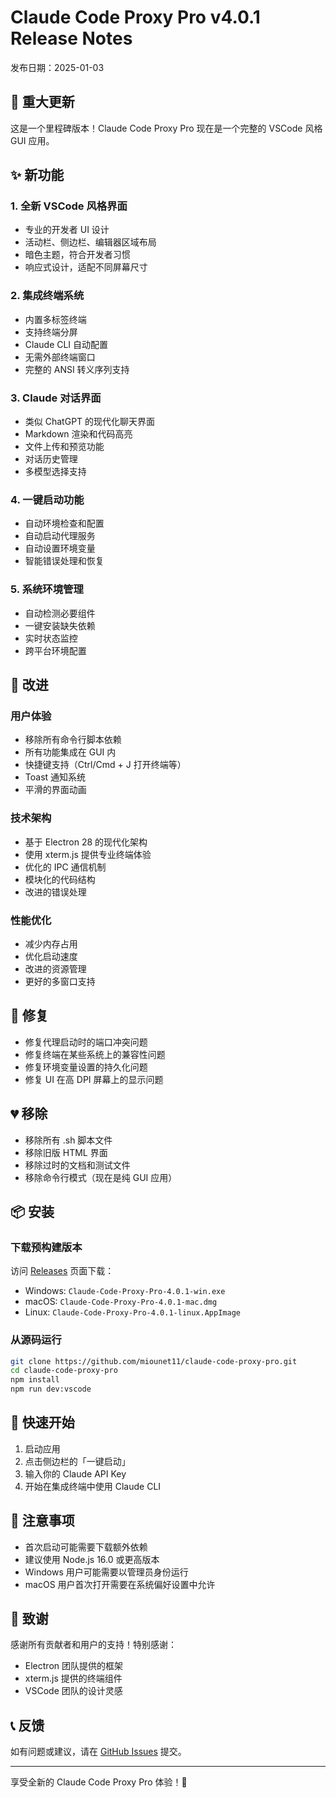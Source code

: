 # Claude Code Proxy Pro v4.0.1 Release Notes

发布日期：2025-01-03

## 🎉 重大更新

这是一个里程碑版本！Claude Code Proxy Pro 现在是一个完整的 VSCode 风格 GUI 应用。

## ✨ 新功能

### 1. 全新 VSCode 风格界面
- 专业的开发者 UI 设计
- 活动栏、侧边栏、编辑器区域布局
- 暗色主题，符合开发者习惯
- 响应式设计，适配不同屏幕尺寸

### 2. 集成终端系统
- 内置多标签终端
- 支持终端分屏
- Claude CLI 自动配置
- 无需外部终端窗口
- 完整的 ANSI 转义序列支持

### 3. Claude 对话界面
- 类似 ChatGPT 的现代化聊天界面
- Markdown 渲染和代码高亮
- 文件上传和预览功能
- 对话历史管理
- 多模型选择支持

### 4. 一键启动功能
- 自动环境检查和配置
- 自动启动代理服务
- 自动设置环境变量
- 智能错误处理和恢复

### 5. 系统环境管理
- 自动检测必要组件
- 一键安装缺失依赖
- 实时状态监控
- 跨平台环境配置

## 🔧 改进

### 用户体验
- 移除所有命令行脚本依赖
- 所有功能集成在 GUI 内
- 快捷键支持（Ctrl/Cmd + J 打开终端等）
- Toast 通知系统
- 平滑的界面动画

### 技术架构
- 基于 Electron 28 的现代化架构
- 使用 xterm.js 提供专业终端体验
- 优化的 IPC 通信机制
- 模块化的代码结构
- 改进的错误处理

### 性能优化
- 减少内存占用
- 优化启动速度
- 改进的资源管理
- 更好的多窗口支持

## 🐛 修复

- 修复代理启动时的端口冲突问题
- 修复终端在某些系统上的兼容性问题
- 修复环境变量设置的持久化问题
- 修复 UI 在高 DPI 屏幕上的显示问题

## 💔 移除

- 移除所有 .sh 脚本文件
- 移除旧版 HTML 界面
- 移除过时的文档和测试文件
- 移除命令行模式（现在是纯 GUI 应用）

## 📦 安装

### 下载预构建版本
访问 [Releases](https://github.com/miounet11/claude-code-proxy-pro/releases/tag/v4.0.1) 页面下载：
- Windows: `Claude-Code-Proxy-Pro-4.0.1-win.exe`
- macOS: `Claude-Code-Proxy-Pro-4.0.1-mac.dmg`
- Linux: `Claude-Code-Proxy-Pro-4.0.1-linux.AppImage`

### 从源码运行
```bash
git clone https://github.com/miounet11/claude-code-proxy-pro.git
cd claude-code-proxy-pro
npm install
npm run dev:vscode
```

## 🚀 快速开始

1. 启动应用
2. 点击侧边栏的「一键启动」
3. 输入你的 Claude API Key
4. 开始在集成终端中使用 Claude CLI

## 📝 注意事项

- 首次启动可能需要下载额外依赖
- 建议使用 Node.js 16.0 或更高版本
- Windows 用户可能需要以管理员身份运行
- macOS 用户首次打开需要在系统偏好设置中允许

## 🙏 致谢

感谢所有贡献者和用户的支持！特别感谢：
- Electron 团队提供的框架
- xterm.js 提供的终端组件
- VSCode 团队的设计灵感

## 📞 反馈

如有问题或建议，请在 [GitHub Issues](https://github.com/miounet11/claude-code-proxy-pro/issues) 提交。

---

享受全新的 Claude Code Proxy Pro 体验！🎊